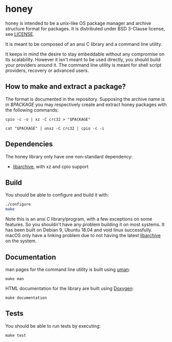 # honey
  
honey is intended to be a unix-like OS package manager and
archive structure format for packages. It is distributed under BSD 3-Clause
license, see [LICENSE](https://github.com/ValentinDebon/honey/blob/master/LICENSE).

It is meant to be composed of an ansi C library and
a command line utility.

It keeps in mind the desire to stay embeddable without
any compromise on its scalability. However it isn't
meant to be used directly, you should build your
providers around it. The command line utility is meant for
shell script providers, recovery or advanced users.

## How to make and extract a package?

The format is documented in the repository. Supposing the archive name is in _$PACKAGE_
you may respectively create and extract honey packages with the following commands:

	cpio -c -o | xz -C crc32 > "$PACKAGE"

	cat "$PACKAGE" | unxz -C crc32 | cpio -c -i

## Dependencies

The honey library only have one non-standard dependency:
- [libarchive](https://github.com/libarchive/libarchive), with xz and cpio support

## Build

You should be able to configure and build it with:

```sh
./configure
make
```
Note this is an ansi C library/program,
with a few exceptions on some features. So you
shouldn't have any problem building it on most systems.
It has been built on Debian 9, Ubuntu 18.04 and void linux successfully.
macOS only have a linking problem due to not having the latest
[libarchive](https://github.com/libarchive/libarchive) on the system.

## Documentation

man pages for the command line utility is built using
[uman](https://github.com/HeylelOS/srcutils):

	make man

HTML documentation for the library are built using
[Doxygen](https://github.com/doxygen/doxygen):

	make documentation

## Tests

You should be able to run tests by executing:

	make test

